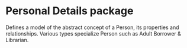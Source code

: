 
# Personal Details package


Defines a model of the abstract concept of a Person, its properties and relationships. Various types specialize Person such as Adult Borrower &amp; Librarian.

